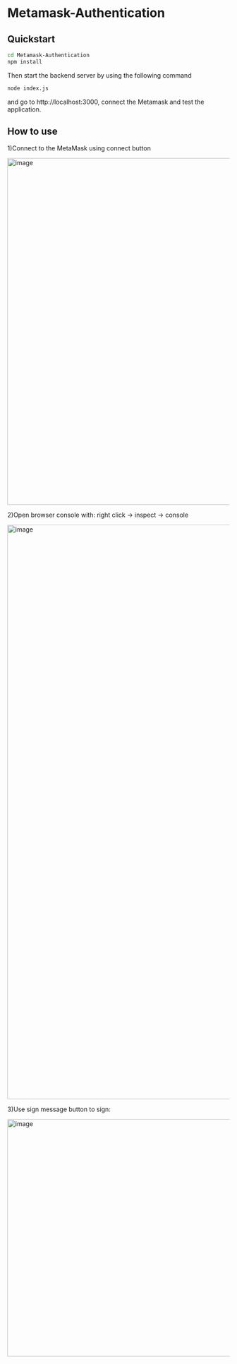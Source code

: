 # Metamask-Authentication

## Quickstart

```bash
cd Metamask-Authentication
npm install
```

Then start the backend server by using the following command 

```bash
node index.js
```

and go to http://localhost:3000, connect the Metamask and test the application.

## How to use

1)Connect to the MetaMask using connect button

<img width="786" alt="image" src="https://github.com/CagatayAkkas/Metamask-Authantication/assets/108520279/93ae4fa2-d1e3-483a-b934-5d43dddeb5bd">

2)Open browser console with: right click -> inspect -> console

<img width="1302" alt="image" src="https://github.com/CagatayAkkas/Metamask-Authantication/assets/108520279/d6cdf7d6-71ba-4711-9633-c6634d584e36">

3)Use sign message button to sign:

<img width="538" alt="image" src="https://github.com/CagatayAkkas/Metamask-Authantication/assets/108520279/88c2e3eb-dd0c-4ac2-b31e-71ca47bd8e4b">


